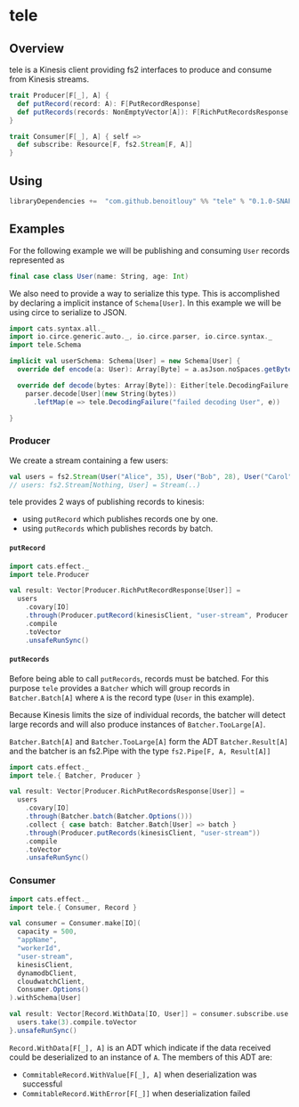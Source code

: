 # tele

## Overview

tele is a Kinesis client providing fs2 interfaces to produce and consume from Kinesis streams.

```scala
trait Producer[F[_], A] {
  def putRecord(record: A): F[PutRecordResponse]
  def putRecords(records: NonEmptyVector[A]): F[RichPutRecordsResponse[A]]
}

trait Consumer[F[_], A] { self =>
  def subscribe: Resource[F, fs2.Stream[F, A]]
}
```

## Using

```scala
libraryDependencies +=  "com.github.benoitlouy" %% "tele" % "0.1.0-SNAPSHOT"
```

## Examples

For the following example we will be publishing and consuming `User` records 
represented as


```scala
final case class User(name: String, age: Int)
```


We also need to provide a way to serialize this type. This is accomplished by 
declaring a implicit instance of `Schema[User]`. In this example we will be 
using circe to serialize to JSON.

```scala
import cats.syntax.all._
import io.circe.generic.auto._, io.circe.parser, io.circe.syntax._
import tele.Schema

implicit val userSchema: Schema[User] = new Schema[User] {
  override def encode(a: User): Array[Byte] = a.asJson.noSpaces.getBytes()

  override def decode(bytes: Array[Byte]): Either[tele.DecodingFailure, User] =
    parser.decode[User](new String(bytes))
      .leftMap(e => tele.DecodingFailure("failed decoding User", e))

}
```

### Producer
We create a stream containing a few users:
```scala
val users = fs2.Stream(User("Alice", 35), User("Bob", 28), User("Carol", 24))
// users: fs2.Stream[Nothing, User] = Stream(..)
```

tele provides 2 ways of publishing records to kinesis:
  - using `putRecord` which publishes records one by one.
  - using `putRecords` which publishes records by batch.

#### `putRecord`
```scala
import cats.effect._
import tele.Producer

val result: Vector[Producer.RichPutRecordResponse[User]] =
  users
    .covary[IO]
    .through(Producer.putRecord(kinesisClient, "user-stream", Producer.Options()))
    .compile
    .toVector
    .unsafeRunSync()
```

#### `putRecords`
Before being able to call `putRecords`, records must be batched. For this purpose
`tele` provides a `Batcher` which will group records in `Batcher.Batch[A]`
where `A` is the record type (`User` in this example).

Because Kinesis limits the size of individual records, the batcher will detect
large records and will also produce instances of `Batcher.TooLarge[A]`.

`Batcher.Batch[A]` and `Batcher.TooLarge[A]` form the ADT `Batcher.Result[A]`
and the batcher is an fs2.Pipe with the type `fs2.Pipe[F, A, Result[A]]`

```scala
import cats.effect._
import tele.{ Batcher, Producer }

val result: Vector[Producer.RichPutRecordsResponse[User]] =
  users
    .covary[IO]
    .through(Batcher.batch(Batcher.Options()))
    .collect { case batch: Batcher.Batch[User] => batch }
    .through(Producer.putRecords(kinesisClient, "user-stream"))
    .compile
    .toVector
    .unsafeRunSync()
```

### Consumer

```scala
import cats.effect._
import tele.{ Consumer, Record }

val consumer = Consumer.make[IO](
  capacity = 500,
  "appName",
  "workerId",
  "user-stream",
  kinesisClient,
  dynamodbClient,
  cloudwatchClient,
  Consumer.Options()
).withSchema[User]

val result: Vector[Record.WithData[IO, User]] = consumer.subscribe.use { users =>
  users.take(3).compile.toVector
}.unsafeRunSync()
```

`Record.WithData[F[_], A]` is an ADT which indicate if the data received could be
deserialized to an instance of `A`. The members of this ADT are:
  - `CommitableRecord.WithValue[F[_], A]` when deserialization was successful
  - `CommitableRecord.WithError[F[_]]` when deserialization failed
